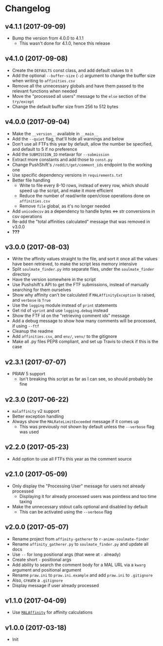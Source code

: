 # Changelog


## v4.1.1 (2017-09-09)
* Bump the version from 4.0.0 to 4.1.1
  * This wasn't done for 4.1.0, hence this release


## v4.1.0 (2017-09-08)
* Create the `DEFAULTS` const class, and add default values to it
* Add the optional `--buffer-size` (`-z`) argument to change the buffer size
  when writing to `affinities.csv`
* Remove all the unnecessary globals and have them passed to the relevant functions
  when needed
* Move the "processed all users" message to the `else` section of the `try/except`
* Change the default buffer size from 256 to 512 bytes


## v4.0.0 (2017-09-04)
* Make the `__version__` available in `__main__`
* Add the `--quiet` flag, that'll hide all warnings and below
* Don't use all FTFs this year by default, allow the number be specified, and
  default to 5 if no preference
* Add the `SUBMISSION_ID` metavar for `--submission`
* Extract more constants and add those to `const.py`
* Change PushShift's `/reddit/get/comment_ids` endpoint to the working one
* Use specific dependency versions in `requirements.txt`
* Better file handling
  * Write to file every 8-10 rows, instead of every row, which should speed up the script,
    and make it more efficient
  * Reduce the number of read/write open/close operations done on `affinities.csv`
  * Remove `file` global, as it's no longer needed
* Add `unicodecsv` as a dependency to handle bytes <=> str conversions in csv operations
* Re-add the "total affinities calculated" message that was removed in v3.0.0
* **???**


## v3.0.0 (2017-08-03)
* Write the affinity values straight to the file, and sort it once all the values
  have been retrieved, to make the script less memory intensive
* Split `soulmate_finder.py` into separate files, under the `soulmate_finder`
  directory
* Have the version somewhere in the script
* Use Pushshift's API to get the FTF submissions, instead of manually searching for
  them ourselves
* Show why affinity can't be calculated if `MALAffinityException` is raised, and
  `verbose` is `True`
* Use the `logging` module instead of `print` statements
* Get rid of `vprint` and use `logging.debug` instead
* Show the FTF id on the "retrieving comment ids" message
* Add a debug message to show how many comments will be processed, if using `--ftf`
* Cleanup the readme
* Add `affinities.csv`, and `env/`, `venv/` to the gitignore
* Make all .py files PEP8 compliant, and set up Travis to check if this is the case


## v2.3.1 (2017-07-07)
* PRAW 5 support
  * Isn't breaking this script as far as I can see, so should probably be fine


## v2.3.0 (2017-06-22)
* `malaffinity` v2 support
* Better exception handling
* Always show the `MALRateLimitExceeded` message if it comes up
  * This was previously not shown by default unless the `--verbose` flag 
    was used


## v2.2.0 (2017-05-23)
* Add option to use all FTFs this year as the comment source


## v2.1.0 (2017-05-09)
* Only display the "Processing User" message for users not already processed
  * Displaying it for already processed users was pointless and too time taxing
* Make the unnecessary stdout calls optional and disabled by default
  * This can be activated using the `--verbose` flag


## v2.0.0 (2017-05-07)
* Rename project from `affinity-gatherer` to `r-anime-soulmate-finder`
* Rename `affinity_gatherer.py` to `soulmate_finder.py` and update all docs
* Use `--` for long positional args (that were at `-` already)
* Create short `-` positional args
* Add ability to search the comment body for a MAL URL via a `kwarg` 
  argument and positional argument
* Rename `praw.ini` to `praw.ini.example` and add `praw.ini` to `.gitignore`
* Also, create a `.gitignore`
* Display message if user already processed


## v1.1.0 (2017-04-09)
* Use [`MALAffinity`](https://github.com/erkghlerngm44/malaffinity)
  for affinity calculations


## v1.0.0 (2017-03-18)
* Init
